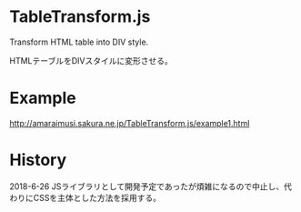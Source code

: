 # TableTransform.js
Transform HTML table into DIV style.

HTMLテーブルをDIVスタイルに変形させる。

# Example
http://amaraimusi.sakura.ne.jp/TableTransform.js/example1.html

# History
2018-6-26
JSライブラリとして開発予定であったが煩雑になるので中止し、代わりにCSSを主体とした方法を採用する。
